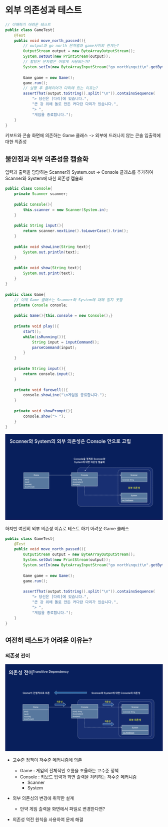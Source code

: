 # 외부 의존성과 테스트

```java
// 이해하기 어려운 테스트
public class GameTest{
    @Test
    public void move_north_passed(){
        // output과 go north 문자열과 game사이의 관계는?
        OutputStream output = new ByteArrayOutputStream();
        System.setOut(new PrintStream(output));
        // 할당된 문자열은 어떻게 사용되는가?
        System.setIn(new ByteArrayInputStream("go north\nquit\n".getBytes()));

        Game game = new Game();
        game.run();
        // 실행 후 플레이어가 다리에 있는 이유는?
        assertThat(output.toString().split("\n")).containsSequence(
            "> 당신은 [다리]에 있습니다.",
            "큰 강 위에 돌로 만든 커다란 다리가 있습니다.",
            "> ",
            "게임을 종료합니다.");
    }
}
```

키보드와 콘솔 화면에 의존하는 Game 클래스 -> 외부에 드러나지 않는 콘솔 입출력에 대한 의존성

## 불안정과 외부 의존성을 캡슐화
입력과 출력을 담당하는 Scanner와 System.out -> Console 클래스를 추가하여 Scanner와 System에 대한 의존성 캡슐화
```java
public class Console{
    private Scanner scanner;
    
    public Console(){
        this.scanner = new Scanner(System.in);
    }

    public String input(){
        return scanner.nextLine().toLowerCase().trim();
    }

    public void showLine(String text){
        System.out.println(text);
    }

    public void show(String text){
        System.out.print(text);
    }
}

public class Game{
    // 이제 Game 클래스는 Scanner와 System에 대해 알지 못함
    private Console console;

    public Game(){this.console = new Console();}

    private void play(){
        start();
        while(isRunning()){
            String input = inputCommand();
            parseCommand(input);
        }
    }

    private String input(){
        return console.input();
    }

    private void farewell(){
        console.showLine("\n게임을 종료합니다.");
    }

    private void showPrompt(){
        console.show("> ");
    }
}
```
![alt text](./구조도1.png)

하지만 여전히 외부 의존성 이슈로 테스트 하기 어려운 Game 클래스
```java
public class GameTest{
    @Test
    public void move_north_passed(){
        OutputStream output = new ByteArrayOutputStream();
        System.setOut(new PrintStream(output));
        System.setIn(new ByteArrayInputStream("go north\nquit\n".getBytes()));

        Game game = new Game();
        game.run();

        assertThat(output.toString().split("\n")).containsSequence(
            "> 당신은 [다리]에 있습니다.",
            "큰 강 위에 돌로 만든 커다란 다리가 있습니다.",
            "> ",
            "게임을 종료합니다.");
    }
}
```

## 여전히 테스트가 어려운 이유는?
### 의존성 전이
![alt text](./구조도2.png)

- 고수준 정책이 저수준 메커니즘에 의존
    - Game : 게임의 전체적인 흐름을 조율하는 고수준 정책
    - Console : 키보드 입력과 화면 출력을 처리하는 저수준 메커니즘
        - Scanner
        - System
- 외부 의존성의 변경에 취약한 설계
    - 만약 게임 출력을 화면에서 파일로 변경한다면?

- 의존성 역전 원칙을 사용하여 문제 해결